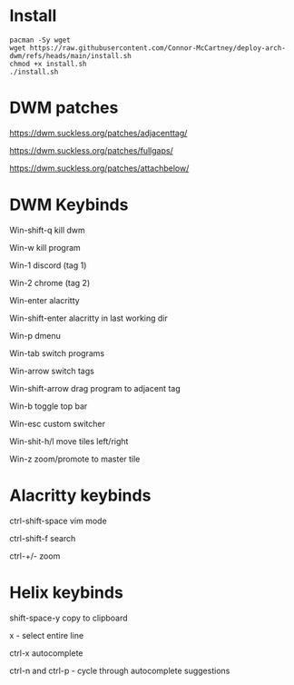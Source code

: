 # Install

```
pacman -Sy wget
wget https://raw.githubusercontent.com/Connor-McCartney/deploy-arch-dwm/refs/heads/main/install.sh
chmod +x install.sh
./install.sh
```

# DWM patches

https://dwm.suckless.org/patches/adjacenttag/

https://dwm.suckless.org/patches/fullgaps/

https://dwm.suckless.org/patches/attachbelow/

# DWM Keybinds

Win-shift-q kill dwm

Win-w kill program

Win-1 discord (tag 1)

Win-2 chrome (tag 2)

Win-enter alacritty

Win-shift-enter alacritty in last working dir

Win-p dmenu

Win-tab switch programs

Win-arrow  switch tags

Win-shift-arrow  drag program to adjacent tag

Win-b toggle top bar

Win-esc custom switcher

Win-shit-h/l move tiles left/right

Win-z zoom/promote to master tile

# Alacritty keybinds

ctrl-shift-space vim mode

ctrl-shift-f search

ctrl-+/- zoom

# Helix keybinds

shift-space-y copy to clipboard

x - select entire line

ctrl-x autocomplete 

ctrl-n and ctrl-p - cycle through autocomplete suggestions
